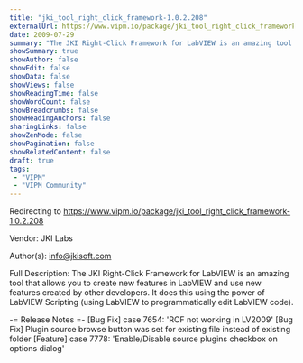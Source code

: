 ```yaml
---
title: "jki_tool_right_click_framework-1.0.2.208"
externalUrl: https://www.vipm.io/package/jki_tool_right_click_framework-1.0.2.208
date: 2009-07-29
summary: "The JKI Right-Click Framework for LabVIEW is an amazing tool that allows you to create new features in LabVIEW and use new features created by other developers."
showSummary: true
showAuthor: false
showEdit: false
showData: false
showViews: false
showReadingTime: false
showWordCount: false
showBreadcrumbs: false
showHeadingAnchors: false
sharingLinks: false
showZenMode: false
showPagination: false
showRelatedContent: false
draft: true
tags:
 - "VIPM"
 - "VIPM Community"
---
```


Redirecting to https://www.vipm.io/package/jki_tool_right_click_framework-1.0.2.208

Vendor: JKI Labs

Author(s): info@jkisoft.com
 
Full Description:
The JKI Right-Click Framework for LabVIEW is an amazing tool that allows you to create new features in LabVIEW and use new features created by other developers.  It does this using the power of LabVIEW Scripting (using LabVIEW to programmatically edit LabVIEW code).

-= Release Notes =-
[Bug Fix] case 7654: 'RCF not working in LV2009'
[Bug Fix] Plugin source browse button was set for existing file instead of existing folder
[Feature] case 7778: 'Enable/Disable source plugins checkbox on options dialog'